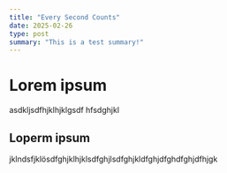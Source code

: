 ```yaml
---
title: "Every Second Counts"
date: 2025-02-26
type: post
summary: "This is a test summary!"
---
```



# Lorem ipsum

asdkljsdfhjklhjklgsdf hfsdghjkl


## Loperm ipsum
jklndsfjklösdfghjklhjklsdfghjlsdfghjkldfghjdfghdfghjdfhjgk